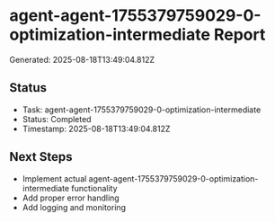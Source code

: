 # agent-agent-1755379759029-0-optimization-intermediate Report

Generated: 2025-08-18T13:49:04.812Z

## Status
- Task: agent-agent-1755379759029-0-optimization-intermediate
- Status: Completed
- Timestamp: 2025-08-18T13:49:04.812Z

## Next Steps
- Implement actual agent-agent-1755379759029-0-optimization-intermediate functionality
- Add proper error handling
- Add logging and monitoring
